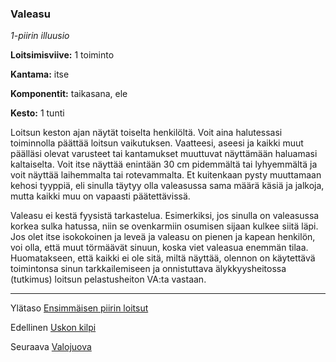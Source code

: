 ### Valeasu

*1-piirin illuusio*

**Loitsimisviive:** 1 toiminto

**Kantama:** itse

**Komponentit:** taikasana, ele

**Kesto:** 1 tunti

Loitsun keston ajan näytät toiselta henkilöltä. Voit aina halutessasi
toiminnolla päättää loitsun vaikutuksen. Vaatteesi, aseesi ja
kaikki muut päälläsi olevat varusteet tai kantamukset muuttuvat
näyttämään haluamasi kaltaiselta. Voit itse näyttää enintään
30 cm pidemmältä tai lyhyemmältä ja voit näyttää laihemmalta
tai rotevammalta. Et kuitenkaan pysty muuttamaan kehosi
tyyppiä, eli sinulla täytyy olla valeasussa sama määrä käsiä ja
jalkoja, mutta kaikki muu on vapaasti päätettävissä.

Valeasu ei kestä fyysistä tarkastelua. Esimerkiksi, jos sinulla on
valeasussa korkea sulka hatussa, niin se ovenkarmiin osumisen
sijaan kulkee siitä läpi. Jos olet itse isokokoinen ja leveä ja valeasu
on pienen ja kapean henkilön, voi olla, että muut törmäävät
sinuun, koska viet valeasua enemmän tilaa. Huomatakseen,
että kaikki ei ole sitä, miltä näyttää, olennon on käytettävä
toimintonsa sinun tarkkailemiseen ja onnistuttava älykkyysheitossa 
(tutkimus) loitsun pelastusheiton VA:ta vastaan.

----

Ylätaso [Ensimmäisen piirin loitsut](1_piirin_loitsut)

Edellinen [Uskon kilpi](Uskon_kilpi)

Seuraava [Valojuova](Valojuova)
